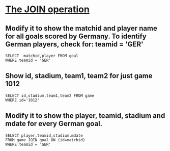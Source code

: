 # [The JOIN operation](https://sqlzoo.net/wiki/The_JOIN_operation)

## Modify it to show the matchid and player name for all goals scored by Germany. To identify German players, check for: teamid = 'GER'

    SELECT  matchid,player FROM goal 
    WHERE teamid = 'GER'

## Show id, stadium, team1, team2 for just game 1012

    SELECT id,stadium,team1,team2 FROM game
    WHERE id='1012'
    
## Modify it to show the player, teamid, stadium and mdate for every German goal.

    SELECT player,teamid,stadium,mdate
    FROM game JOIN goal ON (id=matchid)
    WHERE teamid = 'GER'
    
##     
